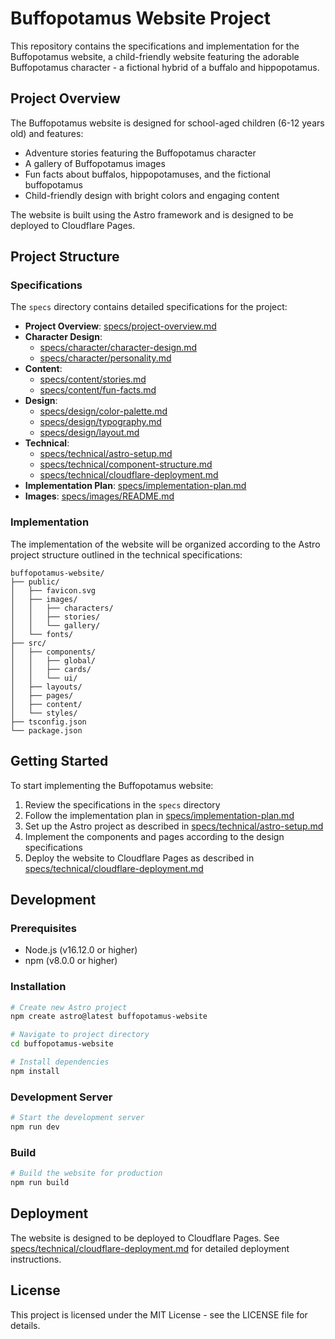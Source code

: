 # Buffopotamus Website Project

This repository contains the specifications and implementation for the Buffopotamus website, a child-friendly website featuring the adorable Buffopotamus character - a fictional hybrid of a buffalo and hippopotamus.

## Project Overview

The Buffopotamus website is designed for school-aged children (6-12 years old) and features:

- Adventure stories featuring the Buffopotamus character
- A gallery of Buffopotamus images
- Fun facts about buffalos, hippopotamuses, and the fictional buffopotamus
- Child-friendly design with bright colors and engaging content

The website is built using the Astro framework and is designed to be deployed to Cloudflare Pages.

## Project Structure

### Specifications

The `specs` directory contains detailed specifications for the project:

- **Project Overview**: [specs/project-overview.md](specs/project-overview.md)
- **Character Design**: 
  - [specs/character/character-design.md](specs/character/character-design.md)
  - [specs/character/personality.md](specs/character/personality.md)
- **Content**:
  - [specs/content/stories.md](specs/content/stories.md)
  - [specs/content/fun-facts.md](specs/content/fun-facts.md)
- **Design**:
  - [specs/design/color-palette.md](specs/design/color-palette.md)
  - [specs/design/typography.md](specs/design/typography.md)
  - [specs/design/layout.md](specs/design/layout.md)
- **Technical**:
  - [specs/technical/astro-setup.md](specs/technical/astro-setup.md)
  - [specs/technical/component-structure.md](specs/technical/component-structure.md)
  - [specs/technical/cloudflare-deployment.md](specs/technical/cloudflare-deployment.md)
- **Implementation Plan**: [specs/implementation-plan.md](specs/implementation-plan.md)
- **Images**: [specs/images/README.md](specs/images/README.md)

### Implementation

The implementation of the website will be organized according to the Astro project structure outlined in the technical specifications:

```
buffopotamus-website/
├── public/
│   ├── favicon.svg
│   ├── images/
│   │   ├── characters/
│   │   ├── stories/
│   │   └── gallery/
│   └── fonts/
├── src/
│   ├── components/
│   │   ├── global/
│   │   ├── cards/
│   │   └── ui/
│   ├── layouts/
│   ├── pages/
│   ├── content/
│   └── styles/
├── tsconfig.json
└── package.json
```

## Getting Started

To start implementing the Buffopotamus website:

1. Review the specifications in the `specs` directory
2. Follow the implementation plan in [specs/implementation-plan.md](specs/implementation-plan.md)
3. Set up the Astro project as described in [specs/technical/astro-setup.md](specs/technical/astro-setup.md)
4. Implement the components and pages according to the design specifications
5. Deploy the website to Cloudflare Pages as described in [specs/technical/cloudflare-deployment.md](specs/technical/cloudflare-deployment.md)

## Development

### Prerequisites
- Node.js (v16.12.0 or higher)
- npm (v8.0.0 or higher)

### Installation

```bash
# Create new Astro project
npm create astro@latest buffopotamus-website

# Navigate to project directory
cd buffopotamus-website

# Install dependencies
npm install
```

### Development Server

```bash
# Start the development server
npm run dev
```

### Build

```bash
# Build the website for production
npm run build
```

## Deployment

The website is designed to be deployed to Cloudflare Pages. See [specs/technical/cloudflare-deployment.md](specs/technical/cloudflare-deployment.md) for detailed deployment instructions.

## License

This project is licensed under the MIT License - see the LICENSE file for details.
